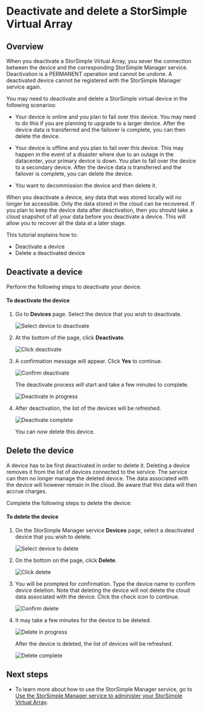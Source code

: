 <properties 
   pageTitle="Deactivate and delete a StorSimple Virtual Array | Microsoft Azure"
   description="Describes how to remove StorSimple device from service by  first deactivating it and then deleting it."
   services="storsimple"
   documentationCenter=""
   authors="alkohli"
   manager="carmonm"
   editor="" />
<tags 
   ms.service="storsimple"
   ms.devlang="na"
   ms.topic="article"
   ms.tgt_pltfrm="na"
   ms.workload="na"
   ms.date="06/20/2016"
   ms.author="alkohli" />

# Deactivate and delete a StorSimple Virtual Array

## Overview

When you deactivate a StorSimple Virtual Array, you sever the connection between the device and the corresponding StorSimple Manager service. Deactivation is a PERMANENT operation and cannot be undone. A deactivated device cannot be registered with the StorSimple Manager service again.

You may need to deactivate and delete a StorSimple virtual device in the following scenarios:


- Your device is online and you plan to fail over this device. You may need to do this if you are planning  to upgrade to a larger device. After the device data is transferred and the failover is complete, you can then delete the device.

- Your device is offline and you plan to fail over this device. This may happen in the event of a disaster where due to an outage in the datacenter, your primary device is down. You plan to fail over the device to a secondary device. After the device data is transferred and the failover is complete, you can delete the device.

- You want to decommission the device and then delete it. 
 

When you deactivate a device, any data that was stored locally will no longer be accessible. Only the data stored in the cloud can be recovered. If you plan to keep the device data after deactivation, then you should take a cloud snapshot of all your data before you deactivate a device. This will allow you to recover all the data at a later stage.


This tutorial explains how to:

- Deactivate a device 
- Delete a deactivated device


## Deactivate a device

Perform the following steps to deactivate your device.

#### To deactivate the device   

1. Go to **Devices** page. Select the device that you wish to deactivate.

	![Select device to deactivate](./media/storsimple-ova-deactivate-and-delete-device/deactivate1m.png)

3. At the bottom of the page, click **Deactivate**.

	![Click deactivate](./media/storsimple-ova-deactivate-and-delete-device/deactivate2m.png)

4. A confirmation message will appear. Click **Yes** to continue. 

	![Confirm deactivate](./media/storsimple-ova-deactivate-and-delete-device/deactivate3m.png)

	The deactivate process will start and take a few minutes to complete.

	![Deactivate in progress](./media/storsimple-ova-deactivate-and-delete-device/deactivate4m.png)

3. After deactivation, the list of the devices will be refreshed. 

	![Deactivate complete](./media/storsimple-ova-deactivate-and-delete-device/deactivate5m.png)

	You can now delete this device. 

## Delete the device

A device has to be first deactivated in order to delete it. Deleting a device removes it from the list of devices connected to the service. The service can then no longer manage the deleted device. The data associated with the device will however remain in the cloud. Be aware that this data will then accrue charges. 

Complete the following steps to delete the device:

#### To delete the device 

 1. On the StorSimple Manager service **Devices** page, select a deactivated device that you wish to delete.

	![Select device to delete](./media/storsimple-ova-deactivate-and-delete-device/deactivate5m.png)

 2. On the bottom on the page, click **Delete**.
 
	![Click delete](./media/storsimple-ova-deactivate-and-delete-device/deactivate6m.png)

 3. You will be prompted for confirmation. Type the device name to confirm device deletion. Note that deleting the device will not delete the cloud data associated with the device. Click the check icon to continue.
 
	![Confirm delete](./media/storsimple-ova-deactivate-and-delete-device/deactivate7m.png) 

 5. It may take a few minutes for the device to be deleted. 

	![Delete in progress](./media/storsimple-ova-deactivate-and-delete-device/deactivate8m.png)

 	After the device is deleted, the list of devices will be refreshed.

	![Delete complete](./media/storsimple-ova-deactivate-and-delete-device/deactivate9m.png)


## Next steps

- To learn more about how to use the StorSimple Manager service, go to [Use the StorSimple Manager service to administer your StorSimple Virtual Array](storsimple-ova-manager-service-administration.md). 